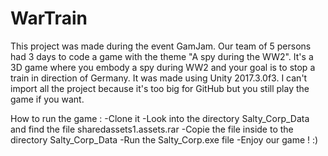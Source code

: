 # WarTrain
This project was made during the event GamJam. Our team of 5 persons had 3 days to code a game with the theme "A spy during the WW2".
It's a 3D game where you embody a spy during WW2 and your goal is to stop a train in direction of Germany. It was made using Unity  2017.3.0f3.
I can't import all the project because it's too big for GitHub but you still play the game if you want.

How to run the game :
    -Clone it
    -Look into the directory Salty_Corp_Data and find the file sharedassets1.assets.rar
    -Copie the file inside to the directory Salty_Corp_Data
    -Run the Salty_Corp.exe file
    -Enjoy our game ! :)
